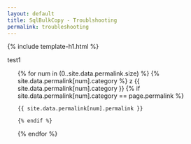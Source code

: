 ```yaml
---
layout: default
title: SqlBulkCopy - Troublshooting
permalink: troubleshooting
---
```


{% include template-h1.html %}

test1
<ul>
{% for num in (0..site.data.permalink.size) %}
	{% site.data.permalink[num].category %}
	z
	{{ site.data.permalink[num].category }}
	{% if site.data.permalink[num].category == page.permalink %}
	
	{{ site.data.permalink[num].permalink }}
		
	{% endif %}
{% endfor %}
</ul>
